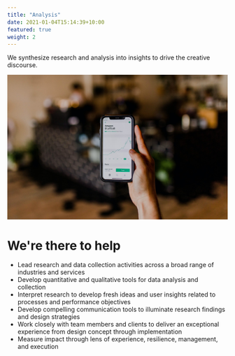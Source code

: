 ```yaml
---
title: "Analysis"
date: 2021-01-04T15:14:39+10:00
featured: true
weight: 2
---
```


We synthesize research and analysis into insights to drive the creative discourse.

![Analysis Services](/images/austin-distel-nGc5RT2HmF0-unsplash.jpg)

# We're there to help

* Lead research and data collection activities across a broad range of industries and services
* Develop quantitative and qualitative tools for data analysis and collection
* Interpret research to develop fresh ideas and user insights related to processes and performance objectives
* Develop compelling communication tools to illuminate research findings and design strategies
* Work closely with team members and clients to deliver an exceptional experience from design concept through implementation
* Measure impact through lens of experience, resilience, management, and execution
